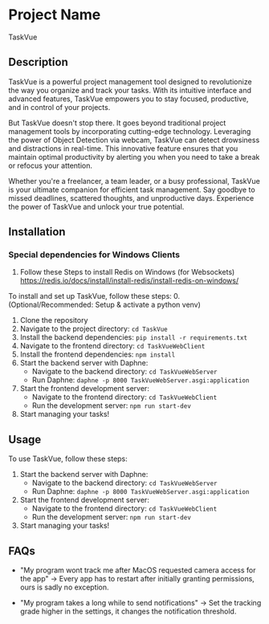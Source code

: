 # Project Name

TaskVue

## Description

TaskVue is a powerful project management tool designed to revolutionize the way you organize and track your tasks. With its intuitive interface and advanced features, TaskVue empowers you to stay focused, productive, and in control of your projects.

But TaskVue doesn't stop there. It goes beyond traditional project management tools by incorporating cutting-edge technology. Leveraging the power of Object Detection via webcam, TaskVue can detect drowsiness and distractions in real-time. This innovative feature ensures that you maintain optimal productivity by alerting you when you need to take a break or refocus your attention.

Whether you're a freelancer, a team leader, or a busy professional, TaskVue is your ultimate companion for efficient task management. Say goodbye to missed deadlines, scattered thoughts, and unproductive days. Experience the power of TaskVue and unlock your true potential.

## Installation

### Special dependencies for Windows Clients

1. Follow these Steps to install Redis on Windows (for Websockets) https://redis.io/docs/install/install-redis/install-redis-on-windows/

To install and set up TaskVue, follow these steps:
0. (Optional/Recommended: Setup & activate a python venv)
1. Clone the repository
2. Navigate to the project directory: `cd TaskVue`
3. Install the backend dependencies: `pip install -r requirements.txt`
4. Navigate to the frontend directory: `cd TaskVueWebClient`
5. Install the frontend dependencies: `npm install`
6. Start the backend server with Daphne:
    - Navigate to the backend directory: `cd TaskVueWebServer`
    - Run Daphne: `daphne -p 8000 TaskVueWebServer.asgi:application`
7. Start the frontend development server:
    - Navigate to the frontend directory: `cd TaskVueWebClient`
    - Run the development server: `npm run start-dev`
8. Start managing your tasks!

## Usage

To use TaskVue, follow these steps:

1. Start the backend server with Daphne:
    - Navigate to the backend directory: `cd TaskVueWebServer`
    - Run Daphne: `daphne -p 8000 TaskVueWebServer.asgi:application`
2. Start the frontend development server:
    - Navigate to the frontend directory: `cd TaskVueWebClient`
    - Run the development server: `npm run start-dev`
3. Start managing your tasks!

## FAQs

- "My program wont track me after MacOS requested camera access for the app" -> Every app has to restart after initially granting permissions, ours is sadly no exception.

- "My program takes a long while to send notifications" -> Set the tracking grade higher in the settings, it changes the notification threshold.

